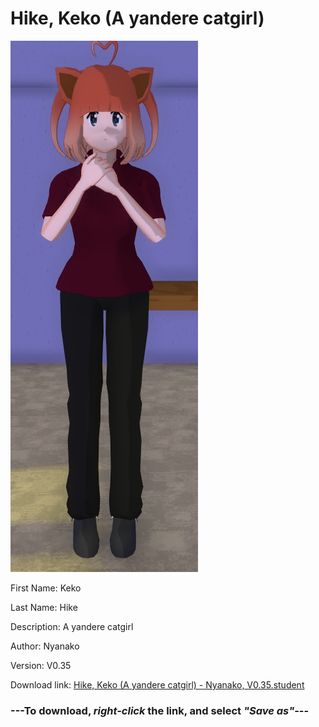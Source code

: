 # Hike, Keko (A yandere catgirl)

<img src = "https://raw.githubusercontent.com/Arbiter1223/Daigaku-Gurashi-Custom-Students/master/Students/Files/Hike%2C%20Keko%20(A%20yandere%20catgirl).png">

First Name: Keko

Last Name: Hike

Description: A yandere catgirl

Author: Nyanako

Version: V0.35

Download link: <a href="https://raw.githubusercontent.com/Arbiter1223/Daigaku-Gurashi-Custom-Students/master/Students/Files/Hike%2C%20Keko%20(A%20yandere%20catgirl)%20-%20Nyanako%2C%20V0.35.student">Hike, Keko (A yandere catgirl) - Nyanako, V0.35.student</a>

### ---**To download, _right-click_ the link, and select _"Save as"_**---
